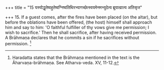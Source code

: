 +++
title = "15 यस्योद्धृतेष्वहुतेष्वग्निष्वतिथिरभ्यागच्छेत्स्वयमेनमभ्युदेत्य ब्रूयात्व्रात्य अतिसृज"

+++
15. If a guest comes, after the fires have been placed (on the altar), but before the oblations have been offered, (the host) himself shall approach him and say to him: 'O faithful fulfiller of thy vows give me permission; I wish to sacrifice.' Then he shall sacrifice, after having received permission. A Brāhmaṇa declares that he commits a sin if he sacrifices without permission. [^11] 


[^11]:  Haradatta states that the Brāhmaṇa mentioned in the text is the Āharvaṇa-brāhmaṇa. See Atharva-veda. XV, 11-12.
